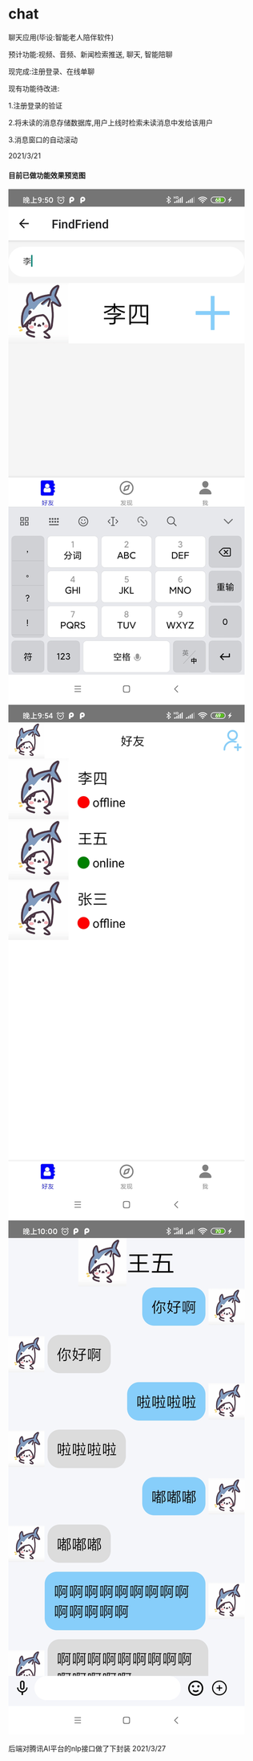 # chat
聊天应用(毕设:智能老人陪伴软件)

预计功能:视频、音频、新闻检索推送, 聊天, 智能陪聊

现完成:注册登录、在线单聊

现有功能待改进:

1.注册登录的验证

2.将未读的消息存储数据库,用户上线时检索未读消息中发给该用户

3.消息窗口的自动滚动

2021/3/21

#### 目前已做功能效果预览图
![查找好友](https://github.com/ye11d/chat/blob/main/server/preimg/1.jpg)
![好友列表](https://github.com/ye11d/chat/blob/main/server/preimg/2.jpg)
![聊天页面](https://github.com/ye11d/chat/blob/main/server/preimg/3.jpg)


后端对腾讯AI平台的nlp接口做了下封装
2021/3/27